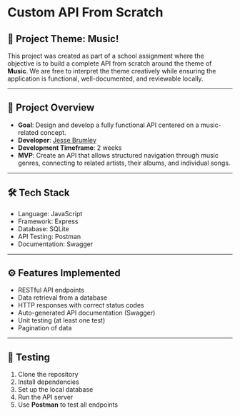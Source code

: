 # Custom API From Scratch

## 🎵 Project Theme: Music!

This project was created as part of a school assignment where the objective is to build a complete API from scratch around the theme of **Music**. We are free to interpret the theme creatively while ensuring the application is functional, well-documented, and reviewable locally.

---

## 📌 Project Overview

- **Goal**: Design and develop a fully functional API centered on a music-related concept.
- **Developer**: [Jesse Brumley](https://github.com/jessebrumley)
- **Development Timeframe**: 2 weeks
- **MVP**: Create an API that allows structured navigation through music genres, connecting to related artists, their albums, and individual songs.

---

## 🛠️ Tech Stack

- Language: JavaScript
- Framework: Express
- Database: SQLite
- API Testing: Postman
- Documentation: Swagger

---

## ⚙️ Features Implemented

- RESTful API endpoints
- Data retrieval from a database
- HTTP responses with correct status codes
- Auto-generated API documentation (Swagger)
- Unit testing (at least one test)
- Pagination of data

---

## 🧪 Testing

1. Clone the repository
2. Install dependencies
3. Set up the local database
4. Run the API server
5. Use **Postman** to test all endpoints

